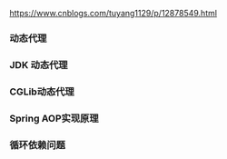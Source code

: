 https://www.cnblogs.com/tuyang1129/p/12878549.html
### 动态代理

### JDK 动态代理

### CGLib动态代理

### Spring AOP实现原理

### 循环依赖问题